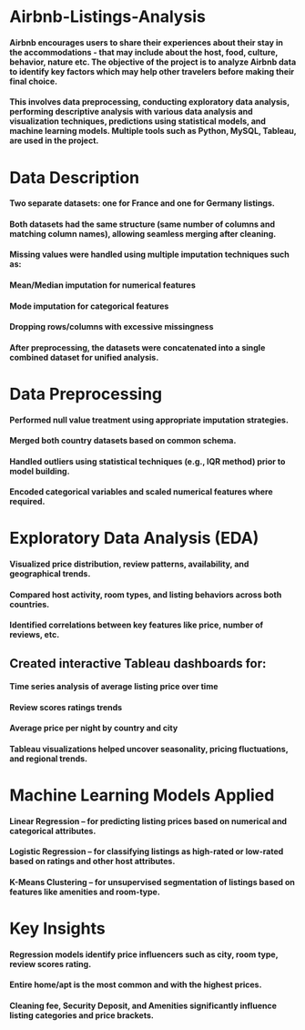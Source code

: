 # Airbnb-Listings-Analysis
####  Airbnb encourages users to share their experiences about their stay in the accommodations - that may include about the host, food, culture, behavior, nature etc. The objective of the project is to analyze Airbnb data to identify key factors which may help other travelers before making their final choice.
#### This involves data preprocessing, conducting exploratory data analysis, performing descriptive analysis with various data analysis and visualization techniques, predictions using statistical models, and machine learning models. Multiple tools such as Python, MySQL, Tableau, are used in the project.
# Data Description
#### Two separate datasets: one for France and one for Germany listings.
#### Both datasets had the same structure (same number of columns and matching column names), allowing seamless merging after cleaning.
#### Missing values were handled using multiple imputation techniques such as:
#### Mean/Median imputation for numerical features
#### Mode imputation for categorical features
#### Dropping rows/columns with excessive missingness
#### After preprocessing, the datasets were concatenated into a single combined dataset for unified analysis.
# Data Preprocessing
#### Performed null value treatment using appropriate imputation strategies.
#### Merged both country datasets based on common schema.
#### Handled outliers using statistical techniques (e.g., IQR method) prior to model building.
#### Encoded categorical variables and scaled numerical features where required.
# Exploratory Data Analysis (EDA)
#### Visualized price distribution, review patterns, availability, and geographical trends.
#### Compared host activity, room types, and listing behaviors across both countries.
#### Identified correlations between key features like price, number of reviews, etc.
## Created interactive Tableau dashboards for:
#### Time series analysis of average listing price over time
#### Review scores ratings trends
#### Average price per night by country and city
#### Tableau visualizations helped uncover seasonality, pricing fluctuations, and regional trends.
# Machine Learning Models Applied
#### Linear Regression – for predicting listing prices based on numerical and categorical attributes.
#### Logistic Regression – for classifying listings as high-rated or low-rated based on ratings and other host attributes.
#### K-Means Clustering – for unsupervised segmentation of listings based on features like amenities and room-type.
# Key Insights
#### Regression models identify price influencers such as city, room type, review scores rating.
#### Entire home/apt is the most common and with the highest prices.
#### Cleaning fee, Security Deposit, and Amenities significantly influence listing categories and price brackets.
